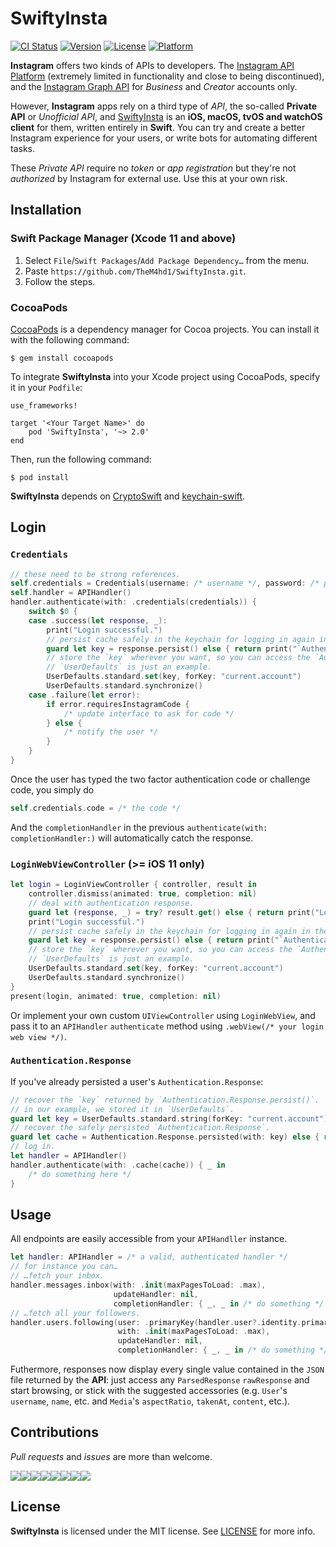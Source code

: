 # SwiftyInsta
[![CI Status](https://img.shields.io/travis/TheM4hd1/SwiftyInsta.svg?style=flat)](https://travis-ci.org/TheM4hd1/SwiftyInsta)
[![Version](https://img.shields.io/cocoapods/v/SwiftyInsta.svg?style=flat)](https://cocoapods.org/pods/SwiftyInsta)
[![License](https://img.shields.io/cocoapods/l/SwiftyInsta.svg?style=flat)](https://github.com/TheM4hd1/SwiftyInsta/LICENSE.md)
[![Platform](https://img.shields.io/cocoapods/p/SwiftyInsta.svg?style=flat)](https://cocoapods.org/pods/SwiftyInsta)

**Instagram** offers two kinds of APIs to developers. The [Instagram API Platform](https://www.instagram.com/developer/) (extremely limited in functionality and close to being discontinued), and the [Instagram Graph API](https://developers.facebook.com/docs/instagram-api) for _Business_ and _Creator_ accounts only.

However, **Instagram** apps rely on a third type of _API_, the so-called **Private API** or _Unofficial API_, and [SwiftyInsta](https://github.com/TheM4hd1/SwiftyInsta) is an **iOS, macOS, tvOS and watchOS client** for them, written entirely in **Swift**.
You can try and create a better Instagram experience for your users, or write bots for automating different tasks.

These _Private API_ require no _token_ or _app registration_ but they're not _authorized_ by Instagram for external use.
Use this at your own risk.

## Installation
### Swift Package Manager (Xcode 11 and above)
1. Select `File`/`Swift Packages`/`Add Package Dependency…` from the menu.
1. Paste `https://github.com/TheM4hd1/SwiftyInsta.git`.
1. Follow the steps.

### CocoaPods
[CocoaPods](https://cocoapods.org) is a dependency manager for Cocoa projects. You can install it with the following command:
```terminal
$ gem install cocoapods
```
To integrate **SwiftyInsta** into your Xcode project using CocoaPods, specify it in your `Podfile`:
```text
use_frameworks!

target '<Your Target Name>' do
    pod 'SwiftyInsta', '~> 2.0'
end
```
Then, run the following command:
```terminal
$ pod install
````

**SwiftyInsta** depends on [CryptoSwift](https://github.com/krzyzanowskim/CryptoSwift)<!--[GzipSwift](https://github.com/1024jp/GzipSwift),--> and [keychain-swift](https://github.com/evgenyneu/keychain-swift).

<!--
### Manually
To use this library in your project manually you may:
    - Add compiled framework from ```General > Linked frameworks and libraries```
    - Clone the project, right click on your root project(not SwiftyInsta) and select ```Add files...```, then select the ```SwiftyInsta.xcodeproj```. after that go to your ```project>embeded libraries``` and select ```SwiftyInsta.framework```, build the project and import ```SwiftyInsta```
-->

## Login
### `Credentials`
```swift
// these need to be strong references.
self.credentials = Credentials(username: /* username */, password: /* password */, verifyBy: .text)
self.handler = APIHandler()
handler.authenticate(with: .credentials(credentials)) {
    switch $0 {
    case .success(let response, _):
        print("Login successful.")
        // persist cache safely in the keychain for logging in again in the future.
        guard let key = response.persist() else { return print("`Authentication.Response` could not be persisted.") }
        // store the `key` wherever you want, so you can access the `Authentication.Response` later.
        // `UserDefaults` is just an example.
        UserDefaults.standard.set(key, forKey: "current.account")
        UserDefaults.standard.synchronize()
    case .failure(let error):
        if error.requiresInstagramCode {
            /* update interface to ask for code */
        } else {
            /* notify the user */
        }
    }
}
```

Once the user has typed the two factor authentication code or challenge code, you simply do
```swift
self.credentials.code = /* the code */
```
And the `completionHandler` in the previous `authenticate(with: completionHandler:)` will automatically catch the response.


### `LoginWebViewController` (>= iOS 11 only)
```swift
let login = LoginViewController { controller, result in
    controller.dismiss(animated: true, completion: nil)
    // deal with authentication response.
    guard let (response, _) = try? result.get() else { return print("Login failed.") }
    print("Login successful.")
    // persist cache safely in the keychain for logging in again in the future.
    guard let key = response.persist() else { return print("`Authentication.Response` could not be persisted.") }
    // store the `key` wherever you want, so you can access the `Authentication.Response` later.
    // `UserDefaults` is just an example.
    UserDefaults.standard.set(key, forKey: "current.account")
    UserDefaults.standard.synchronize()
}
present(login, animated: true, completion: nil)
```
Or implement your own custom `UIViewController` using `LoginWebView`, and pass it to an `APIHandler` `authenticate` method using `.webView(/* your login web view */)`.

### `Authentication.Response`
If you've already persisted a user's `Authentication.Response`:

```swift
// recover the `key` returned by `Authentication.Response.persist()`.
// in our example, we stored it in `UserDefaults`.
guard let key = UserDefaults.standard.string(forKey: "current.account") else { return print("`key` not found.") }
// recover the safely persisted `Authentication.Response`.
guard let cache = Authentication.Response.persisted(with: key) else { return print("`Authentication.Response` not found.") }
// log in.
let handler = APIHandler()
handler.authenticate(with: .cache(cache)) { _ in
    /* do something here */
}
```

## Usage
All endpoints are easily accessible from your `APIHandller` instance.

```swift
let handler: APIHandler = /* a valid, authenticated handler */
// for instance you can…
// …fetch your inbox.
handler.messages.inbox(with: .init(maxPagesToLoad: .max),
                       updateHandler: nil,
                       completionHandler: { _, _ in /* do something */ })
// …fetch all your followers.
handler.users.following(user: .primaryKey(handler.user?.identity.primaryKey ?? -1),
                        with: .init(maxPagesToLoad: .max),
                        updateHandler: nil,
                        completionHandler: { _, _ in /* do something */ })
```

Futhermore, responses now display every single value contained in the `JSON` file returned by the **API**: just access any `ParsedResponse` `rawResponse` and start browsing, or stick with the suggested accessories (e.g. `User`'s `username`, `name`, etc. and `Media`'s `aspectRatio`, `takenAt`, `content`, etc.).

## Contributions

_Pull requests_ and _issues_ are more than welcome.

[![](https://sourcerer.io/fame/TheM4hd1/TheM4hd1/SwiftyInsta/images/0)](https://sourcerer.io/fame/TheM4hd1/TheM4hd1/SwiftyInsta/links/0)[![](https://sourcerer.io/fame/TheM4hd1/TheM4hd1/SwiftyInsta/images/1)](https://sourcerer.io/fame/TheM4hd1/TheM4hd1/SwiftyInsta/links/1)[![](https://sourcerer.io/fame/TheM4hd1/TheM4hd1/SwiftyInsta/images/2)](https://sourcerer.io/fame/TheM4hd1/TheM4hd1/SwiftyInsta/links/2)[![](https://sourcerer.io/fame/TheM4hd1/TheM4hd1/SwiftyInsta/images/3)](https://sourcerer.io/fame/TheM4hd1/TheM4hd1/SwiftyInsta/links/3)[![](https://sourcerer.io/fame/TheM4hd1/TheM4hd1/SwiftyInsta/images/4)](https://sourcerer.io/fame/TheM4hd1/TheM4hd1/SwiftyInsta/links/4)[![](https://sourcerer.io/fame/TheM4hd1/TheM4hd1/SwiftyInsta/images/5)](https://sourcerer.io/fame/TheM4hd1/TheM4hd1/SwiftyInsta/links/5)[![](https://sourcerer.io/fame/TheM4hd1/TheM4hd1/SwiftyInsta/images/6)](https://sourcerer.io/fame/TheM4hd1/TheM4hd1/SwiftyInsta/links/6)[![](https://sourcerer.io/fame/TheM4hd1/TheM4hd1/SwiftyInsta/images/7)](https://sourcerer.io/fame/TheM4hd1/TheM4hd1/SwiftyInsta/links/7)

## License

**SwiftyInsta** is licensed under the MIT license. See [LICENSE](https://github.com/TheM4hd1/SwiftyInsta/blob/master/LICENSE) for more info.
